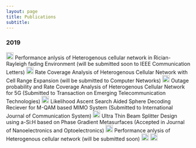```yaml
---
layout: page
title: Publications
subtitle: 
---
```



### 2019

<img src="../img/journal-article.png" height="20px">
Performance anlysis of Heterogenous cellular network in Rician-Rayleigh fading Environment (will be submitted soon to IEEE Communication Letters)

<img src="../img/journal-article.png" height="20px">
Rate Coverage Analysis of Heterogenous Cellular Network with Cell Range Expansion (will be submitted to Computer Networks)

<img src="../img/journal-article.png" height="20px">
Outage probability and Rate Coverage Analysis of Heterogenous Cellular Network for 5G (Submitted to Transaction on Emerging Telecommunication Technologies)

<img src="../img/journal-article.png" height="20px">
Likelihood Ascent Search Aided Sphere Decoding Reciever for M-QAM based MIMO System (Submitted to International Journal of Communication System)

<img src="../img/journal-article.png" height="20px">
Ultra Thin Beam Splitter Design using a-Si:H based on Phase Gradient Metasurfaces (Accepted in Journal of Nanoelectronics and Optoelectronics)

<img src="../img/conference-paper.png" height="20px">
Performance anlysis of Heterogenous cellular network (will be submitted soon)


<img src="../img/workshop-paper.png" height="20px">


<img src="../img/book-chapter.png" height="20px">










































